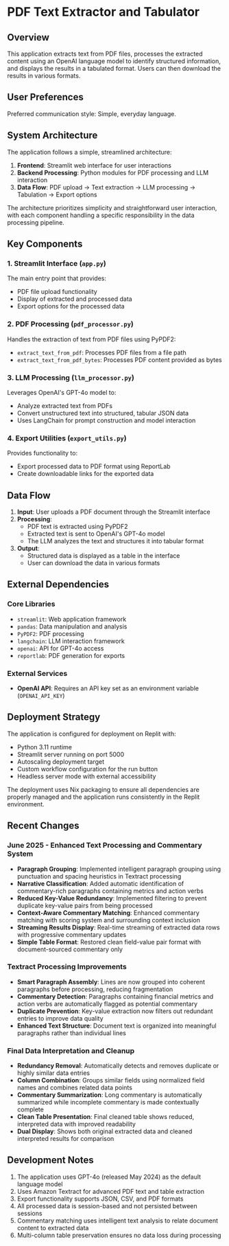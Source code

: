 # PDF Text Extractor and Tabulator

## Overview

This application extracts text from PDF files, processes the extracted content using an OpenAI language model to identify structured information, and displays the results in a tabulated format. Users can then download the results in various formats.

## User Preferences

Preferred communication style: Simple, everyday language.

## System Architecture

The application follows a simple, streamlined architecture:

1. **Frontend**: Streamlit web interface for user interactions
2. **Backend Processing**: Python modules for PDF processing and LLM interaction 
3. **Data Flow**: PDF upload → Text extraction → LLM processing → Tabulation → Export options

The architecture prioritizes simplicity and straightforward user interaction, with each component handling a specific responsibility in the data processing pipeline.

## Key Components

### 1. Streamlit Interface (`app.py`)
The main entry point that provides:
- PDF file upload functionality
- Display of extracted and processed data
- Export options for the processed data

### 2. PDF Processing (`pdf_processor.py`)
Handles the extraction of text from PDF files using PyPDF2:
- `extract_text_from_pdf`: Processes PDF files from a file path
- `extract_text_from_pdf_bytes`: Processes PDF content provided as bytes

### 3. LLM Processing (`llm_processor.py`)
Leverages OpenAI's GPT-4o model to:
- Analyze extracted text from PDFs
- Convert unstructured text into structured, tabular JSON data
- Uses LangChain for prompt construction and model interaction

### 4. Export Utilities (`export_utils.py`)
Provides functionality to:
- Export processed data to PDF format using ReportLab
- Create downloadable links for the exported data

## Data Flow

1. **Input**: User uploads a PDF document through the Streamlit interface
2. **Processing**:
   - PDF text is extracted using PyPDF2
   - Extracted text is sent to OpenAI's GPT-4o model
   - The LLM analyzes the text and structures it into tabular format
3. **Output**:
   - Structured data is displayed as a table in the interface
   - User can download the data in various formats

## External Dependencies

### Core Libraries
- `streamlit`: Web application framework
- `pandas`: Data manipulation and analysis
- `PyPDF2`: PDF processing
- `langchain`: LLM interaction framework
- `openai`: API for GPT-4o access
- `reportlab`: PDF generation for exports

### External Services
- **OpenAI API**: Requires an API key set as an environment variable (`OPENAI_API_KEY`)

## Deployment Strategy

The application is configured for deployment on Replit with:
- Python 3.11 runtime
- Streamlit server running on port 5000
- Autoscaling deployment target
- Custom workflow configuration for the run button
- Headless server mode with external accessibility

The deployment uses Nix packaging to ensure all dependencies are properly managed and the application runs consistently in the Replit environment.

## Recent Changes

### June 2025 - Enhanced Text Processing and Commentary System
- **Paragraph Grouping**: Implemented intelligent paragraph grouping using punctuation and spacing heuristics in Textract processing
- **Narrative Classification**: Added automatic identification of commentary-rich paragraphs containing metrics and action verbs
- **Reduced Key-Value Redundancy**: Implemented filtering to prevent duplicate key-value pairs from being processed
- **Context-Aware Commentary Matching**: Enhanced commentary matching with scoring system and surrounding context inclusion
- **Streaming Results Display**: Real-time streaming of extracted data rows with progressive commentary updates
- **Simple Table Format**: Restored clean field-value pair format with document-sourced commentary only

### Textract Processing Improvements
- **Smart Paragraph Assembly**: Lines are now grouped into coherent paragraphs before processing, reducing fragmentation
- **Commentary Detection**: Paragraphs containing financial metrics and action verbs are automatically flagged as potential commentary
- **Duplicate Prevention**: Key-value extraction now filters out redundant entries to improve data quality
- **Enhanced Text Structure**: Document text is organized into meaningful paragraphs rather than individual lines

### Final Data Interpretation and Cleanup
- **Redundancy Removal**: Automatically detects and removes duplicate or highly similar data entries
- **Column Combination**: Groups similar fields using normalized field names and combines related data points
- **Commentary Summarization**: Long commentary is automatically summarized while incomplete commentary is made contextually complete
- **Clean Table Presentation**: Final cleaned table shows reduced, interpreted data with improved readability
- **Dual Display**: Shows both original extracted data and cleaned interpreted results for comparison

## Development Notes

1. The application uses GPT-4o (released May 2024) as the default language model
2. Uses Amazon Textract for advanced PDF text and table extraction
3. Export functionality supports JSON, CSV, and PDF formats
4. All processed data is session-based and not persisted between sessions
5. Commentary matching uses intelligent text analysis to relate document content to extracted data
6. Multi-column table preservation ensures no data loss during processing